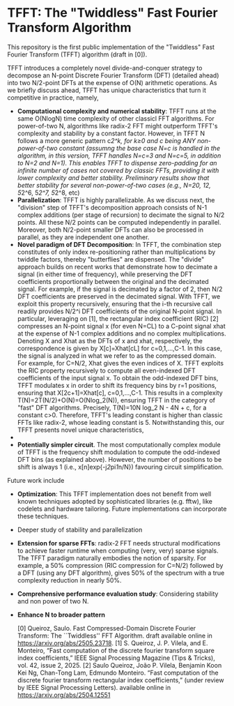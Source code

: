 # TFFT: The "Twiddless" Fast Fourier Transform Algorithm
This repository is the first public implementation of the "Twiddless" Fast Fourier Transform (TFFT) algorithm (draft in [0]).


TFFT introduces a completely novel divide-and-conquer strategy to decompose an N-point Discrete Fourier Transform (DFT) (detailed ahead) into two N/2-point DFTs at the expense of O(N) arithmetic operations. As we briefly discuss ahead, TFFT has unique characteristics that turn it competitive in practice, namely,

* **Computational complexity and numerical stability**: TFFT runs at the same O(NlogN) time complexity of other classicl FFT algorithms. For power-of-two N, algorithms like radix-2 FFT might outperform TFFT's complexity and stability by a constant factor. However, in TFFT N follows a more generic pattern c*2^k, for k≥0 and c being ANY non-power-of-two constant (assumng the base case N=c is handled in the algorithm, in this version, TFFT handles N=c=3 and N=c=5, in addition to N=2 and N=1). This enables TFFT to dispense zero-padding for an infinite number of cases not covered by classic FFTs, providing it with lower complexity and better stability. Preliminary results show that better stability for several non-power-of-two cases (e.g., N=20, 12, 5*2^6, 5*2^7, 5*2^8, etc)
* **Parallelization**: TFFT is highly parallelizable. As we discuss next, the "division" step of TFFT's decomposition approach consists of N-1 complex additions (per stage of recursion) to decimate the signal to N/2 points. All these N/2 points can be computed independently in parallel. Moreover, both  N/2-point smaller DFTs can also be processed in parallel, as they are independent one another.
* **Novel paradigm of DFT Decomposition**: In TFFT, the combination step constitutes of only index re-positioning rather than multiplications by twiddle factors, thereby "butterflies" are dispensed. The "divide" approach builds on recent works that demonstrate how to decimate a signal (in either time of frequency), while preserving the DFT coefficients proportionally between the original and the decimated signal. For example, if the signal is decimated by a factor of 2, then N/2 DFT coefficients are preserved in the decimated signal. With TFFT, we exploit this property recursively, ensuring that the i-th recursive call readily provides N/2^i DFT coefficients of the original N-point signal. In particular, leveraging on [1], the rectangular index coefficient (RIC) [2] compresses an N-point signal x (for even N=CL) to a C-point signal xhat at the expense of N-1 complex additions and no complex multiplications. Denoting X and Xhat as the DFTs of x and xhat, respectively, the correspondence is given by X[c]=Xhat[cL] for c=0,1,...,C-1. In this case, the signal is analyzed in what we refer to as the compressed domain. For example, for C=N/2, Xhat gives the even indices of X.  TFFT exploits the RIC property recursively to compute all even-indexed DFT coefficients of the input signal x. To obtain the odd-indexed DFT bins, TFFT modulates x in order to shift its frequency bins by r=1 positions, ensuring that X[2c+1]=Xhat[c], c=0,1,...,C-1. This results in a complexity T(N)=2T(N/2)+O(N)=O(Nlog_2(N)), ensuring TFFT in the category of "fast" DFT algorithms. Precisely, T(N)=10N log_2 N - 4N + c, for a constant c>0. Therefore, TFFT's leading constant is higher than classic FFTs like radix-2, whose leading constant is 5. Notwithstanding this, our TFFT presents novel unique characteristics,
* 
* **Potentially simpler circuit**. The most computationally complex module of TFFT is the frequency shift modulation to compute the odd-indexed DFT bins (as explained above). However, the number of positions to be shift is always 1 (i.e., x[n]exp{-j*2*pi*1*n/N}) favouring circuit simplification. 

  
Future work include
* **Optimization**: This TFFT implementation does not benefit from well known techniques adopted by sophisticated libraries (e.g. fftw), like codelets and hardware tailoring. Future implementations can incorporate these techniques.
* Deeper study of stability and parallelization
* **Extension for sparse FFTs**: radix-2 FFT needs structural modifications to achieve faster runtime when computing (very, very) sparse signals. The TFFT paradigm naturally embodies the notion of sparsity. For example, a 50% compression (RIC compression for C=N/2) followed by a DFT (using any DFT algorithm), gives 50% of the spectrum with a true complexity reduction in nearly 50%.
* **Comprehensive performance evaluation study**: Considering stability and non power of two N.
* **Enhance N to broader pattern**

 
  [0] Queiroz, Saulo. Fast Compressed-Domain Discrete Fourier Transform: The ``Twiddless'' FFT Algorithm. draft available online in https://arxiv.org/abs/2505.23718.
  [1]  S. Queiroz, J. P. Vilela, and E. Monteiro, “Fast computation of the discrete
       fourier transform square index coefficients,” IEEE Signal Processing Magazine
       (Tips & Tricks), vol. 42, issue 2, 2025.
  [2] Saulo Queiroz, João P. Vilela, Benjamin Koon Kei Ng, Chan-Tong Lam, Edmundo Monteiro. “Fast computation of the discrete
       fourier transform rectangular index coefficients,” (under review by IEEE Signal Processing Letters). available online in https://arxiv.org/abs/2504.12551

